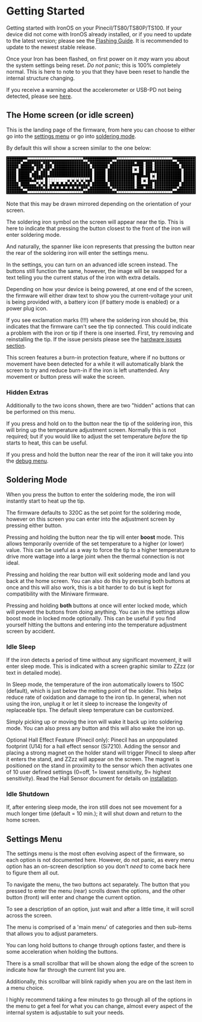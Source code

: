 # Getting Started

Getting started with IronOS on your Pinecil/TS80/TS80P/TS100.
If your device did not come with IronOS already installed, or if you need to update to the latest version; please see the [Flashing Guide](/Documentation/Flashing.md). It is recommended to update to the newest stable release.

Once your Iron has been flashed, on first power on it _may_ warn you about the system settings being reset.
_Do not panic_; this is 100% completely normal. This is here to note to you that they have been reset to handle the internal structure changing.

If you receive a warning about the accelerometer or USB-PD not being detected, please see [here](/Documentation/HardwareIssues.md).

## The Home screen (or idle screen)

This is the landing page of the firmware, from here you can choose to either go into the [settings menu](#Settings-Menu) or go into [soldering mode](#Soldering-Mode).

By default this will show a screen similar to the one below:

![Home Screen](/Documentation/images/HomeScreen.png)

Note that this may be drawn mirrored depending on the orientation of your screen.

The soldering iron symbol on the screen will appear near the tip. This is here to indicate that pressing the button closest to the front of the iron will enter soldering mode.

And naturally, the spanner like icon represents that pressing the button near the rear of the soldering iron will enter the settings menu.

In the settings, you can turn on an advanced idle screen instead. The buttons still function the same, however, the image will be swapped for a text telling you the current status of the iron with extra details.

Depending on how your device is being powered, at one end of the screen, the firmware will either draw text to show you the current-voltage your unit is being provided with, a battery icon (if battery mode is enabled) or a power plug icon.

If you see exclamation marks (!!!) where the soldering iron should be, this indicates that the firmware can't see the tip connected. This could indicate a problem with the iron or tip if there is one inserted. First, try removing and reinstalling the tip. If the issue persists please see the [hardware issues section](/Documentation/HardwareIssues.md).

This screen features a burn-in protection feature, where if no buttons or movement have been detected for a while it will automatically blank the screen to try and reduce burn-in if the iron is left unattended. Any movement or button press will wake the screen.

### Hidden Extras

Additionally to the two icons shown, there are two "hidden" actions that can be performed on this menu.

If you press and hold on to the button near the tip of the soldering iron, this will bring up the temperature adjustment screen. Normally this is not required; but if you would like to adjust the set temperature _before_ the tip starts to heat, this can be useful.

If you press and hold the button near the rear of the iron it will take you into the [debug menu](/Documentation/DebugMenu.md).

## Soldering Mode

When you press the button to enter the soldering mode, the iron will instantly start to heat up the tip.

The firmware defaults to 320C as the set point for the soldering mode, however on this screen you can enter into the adjustment screen by pressing either button.

Pressing and holding the button near the tip will enter **boost** mode. This allows temporarily override of the set temperature to a higher (or lower) value. This can be useful as a way to force the tip to a higher temperature to drive more wattage into a large joint when the thermal connection is not ideal.

Pressing and holding the rear button will exit soldering mode and land you back at the home screen. You can also do this by pressing both buttons at once and this will also work, this is a bit harder to do but is kept for compatibility with the Miniware firmware.

Pressing and holding **both** buttons at once will enter locked mode, which will prevent the buttons from doing anything. You can in the settings allow boost mode in locked mode optionally. This can be useful if you find yourself hitting the buttons and entering into the temperature adjustment screen by accident.

### Idle Sleep

If the iron detects a period of time without any significant movement, it will enter sleep mode. This is indicated with a screen graphic similar to ZZzz (or text in detailed mode).

In Sleep mode, the temperature of the iron automatically lowers to 150C (default), which is just below the melting point of the solder. This helps reduce rate of oxidation and damage to the iron tip. In general, when not using the iron, unplug it or let it sleep to increase the longevity of replaceable tips. The default sleep temperature can be customized.

Simply picking up or moving the iron will wake it back up into soldering mode. You can also press any button and this will also wake the iron up.

Optional Hall Effect Feature (Pinecil only):
Pinecil has an unpopulated footprint (U14) for a hall effect sensor (Si7210). Adding the sensor and placing a strong magnet on the holder stand will trigger Pinecil to sleep after it enters the stand, and ZZzz will appear on the screen. The magnet is positioned on the stand in proximity to the sensor which then activates one of 10 user defined settings (0=off, 1= lowest sensitivity, 9= highest sensitivity). Read the Hall Sensor document for details on [installation](/Documentation/HallSensor.md).


### Idle Shutdown

If, after entering sleep mode, the iron still does not see movement for a much longer time (default = 10 min.); it will shut down and return to the home screen.


## Settings Menu

The settings menu is the most often evolving aspect of the firmware, so each option is not documented here. However, do not panic, as every menu option has an on-screen description so you don't _need_ to come back here to figure them all out.

To navigate the menu, the two buttons act separately.
The button that you pressed to enter the menu (rear) scrolls down the options, and the other button (front) will enter and change the current option.

To see a description of an option, just wait and after a little time, it will scroll across the screen.

The menu is comprised of a 'main menu' of categories and then sub-items that allows you to adjust parameters.

You can long hold buttons to change through options faster, and there is some acceleration when holding the buttons.

There is a small scrollbar that will be shown along the edge of the screen to indicate how far through the current list you are.

Additionally, this scrollbar will blink rapidly when you are on the last item in a menu choice.

I highly recommend taking a few minutes to go through all of the options in the menu to get a feel for what you can change, almost every aspect of the internal system is adjustable to suit your needs.
